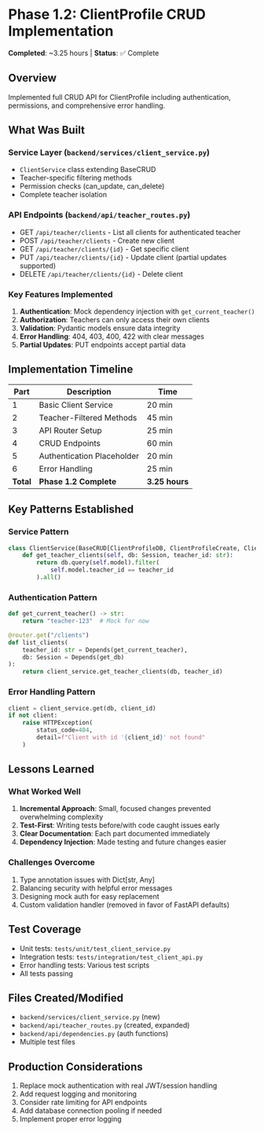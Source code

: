 # Phase 1.2: ClientProfile CRUD Implementation

**Completed**: ~3.25 hours | **Status**: ✅ Complete

## Overview
Implemented full CRUD API for ClientProfile including authentication, permissions, and comprehensive error handling.

## What Was Built

### Service Layer (`backend/services/client_service.py`)
- `ClientService` class extending BaseCRUD
- Teacher-specific filtering methods
- Permission checks (can_update, can_delete)
- Complete teacher isolation

### API Endpoints (`backend/api/teacher_routes.py`)
- GET `/api/teacher/clients` - List all clients for authenticated teacher
- POST `/api/teacher/clients` - Create new client  
- GET `/api/teacher/clients/{id}` - Get specific client
- PUT `/api/teacher/clients/{id}` - Update client (partial updates supported)
- DELETE `/api/teacher/clients/{id}` - Delete client

### Key Features Implemented
1. **Authentication**: Mock dependency injection with `get_current_teacher()`
2. **Authorization**: Teachers can only access their own clients
3. **Validation**: Pydantic models ensure data integrity
4. **Error Handling**: 404, 403, 400, 422 with clear messages
5. **Partial Updates**: PUT endpoints accept partial data

## Implementation Timeline

| Part | Description | Time |
|------|-------------|------|
| 1 | Basic Client Service | 20 min |
| 2 | Teacher-Filtered Methods | 45 min |
| 3 | API Router Setup | 25 min |
| 4 | CRUD Endpoints | 60 min |
| 5 | Authentication Placeholder | 20 min |
| 6 | Error Handling | 25 min |
| **Total** | **Phase 1.2 Complete** | **3.25 hours** |

## Key Patterns Established

### Service Pattern
```python
class ClientService(BaseCRUD[ClientProfileDB, ClientProfileCreate, ClientProfileUpdate]):
    def get_teacher_clients(self, db: Session, teacher_id: str):
        return db.query(self.model).filter(
            self.model.teacher_id == teacher_id
        ).all()
```

### Authentication Pattern
```python
def get_current_teacher() -> str:
    return "teacher-123"  # Mock for now

@router.get("/clients")
def list_clients(
    teacher_id: str = Depends(get_current_teacher),
    db: Session = Depends(get_db)
):
    return client_service.get_teacher_clients(db, teacher_id)
```

### Error Handling Pattern
```python
client = client_service.get(db, client_id)
if not client:
    raise HTTPException(
        status_code=404,
        detail=f"Client with id '{client_id}' not found"
    )
```

## Lessons Learned

### What Worked Well
1. **Incremental Approach**: Small, focused changes prevented overwhelming complexity
2. **Test-First**: Writing tests before/with code caught issues early
3. **Clear Documentation**: Each part documented immediately
4. **Dependency Injection**: Made testing and future changes easier

### Challenges Overcome
1. Type annotation issues with Dict[str, Any]
2. Balancing security with helpful error messages
3. Designing mock auth for easy replacement
4. Custom validation handler (removed in favor of FastAPI defaults)

## Test Coverage
- Unit tests: `tests/unit/test_client_service.py`
- Integration tests: `tests/integration/test_client_api.py`
- Error handling tests: Various test scripts
- All tests passing

## Files Created/Modified
- `backend/services/client_service.py` (new)
- `backend/api/teacher_routes.py` (created, expanded)
- `backend/api/dependencies.py` (auth functions)
- Multiple test files

## Production Considerations
1. Replace mock authentication with real JWT/session handling
2. Add request logging and monitoring
3. Consider rate limiting for API endpoints
4. Add database connection pooling if needed
5. Implement proper error logging